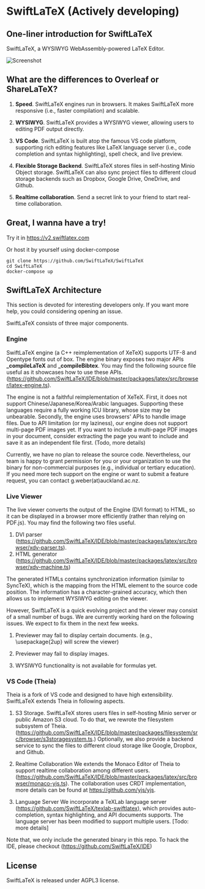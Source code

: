 # SwiftLaTeX (Actively developing)

## One-liner introduction for SwiftLaTeX

SwiftLaTeX, a WYSIWYG WebAssembly-powered LaTeX Editor.

![Screenshot](https://github.com/SwiftLaTeX/SwiftLaTeX/raw/master/screenshot.png)

## What are the differences to Overleaf or ShareLaTeX?

1. __Speed__. SwiftLaTeX engines run in browsers. It makes SwiftLaTeX more responsive (i.e., faster compilation) and scalable.

2. __WYSIWYG__. SwiftLaTeX provides a WYSIWYG viewer, allowing users to editing PDF output directly.

2. __VS Code__. SwiftLaTeX is built atop the famous VS code platform, supporting rich editing features like LaTeX language server (i.e., code completion and syntax highlighting), spell check, and live preview.

4. __Flexible Storage Backend__. SwiftLaTeX stores files in self-hosting Minio Object storage. SwiftLaTeX can also sync project files to different cloud storage backends such as Dropbox, Google Drive, OneDrive, and Github.

5. __Realtime collaboration__. Send a secret link to your friend to start real-time collaboration. 

## Great, I wanna have a try!
Try it in https://v2.swiftlatex.com

Or host it by yourself using docker-compose

```
git clone https://github.com/SwiftLaTeX/SwiftLaTeX
cd SwiftLaTeX
docker-compose up
```

## SwiftLaTeX Architecture
This section is devoted for interesting developers only. If you want more help, you could considering opening an issue.

SwiftLaTeX consists of three major components.

### Engine 
SwiftLaTeX engine (a C++ reimplementation of XeTeX) supports UTF-8 and Opentype fonts out of box. 
The engine binary exposes two major APIs **_compileLaTeX** and **_compileBibtex**.
You may find the following source file useful as it showcases how to use these APIs.
(https://github.com/SwiftLaTeX/IDE/blob/master/packages/latex/src/browser/latex-engine.ts). 

The engine is not a faithful reimplementation of XeTeX. First, it does not support Chinese/Japanese/Korea/Arabic languages. Supporting these languages require a fully working ICU library, whose size may be unbearable. Secondly, the engine uses browsers' APIs to handle image files. 
Due to API limitation (or my laziness), our engine does not support multi-page PDF images yet. 
If you want to include a multi-page PDF images in your document, consider extracting the page you want to include and save it as an independent file first. (Todo, more details) 

Currently, we have no plan to release the source code. Nevertheless, our team is happy to grant permission for you or your organization to use the binary for non-commercial purposes (e.g., individual or tertiary education). 
If you need more tech support on the engine or want to submit a feature request, you can contact g.weber(at)auckland.ac.nz.

### Live Viewer
The live viewer converts the output of the Engine (DVI format) to HTML, so it can be displayed in a browser more efficiently (rather than relying on PDF.js). 
You may find the following two files useful.
1. DVI parser (https://github.com/SwiftLaTeX/IDE/blob/master/packages/latex/src/browser/xdv-parser.ts).
2. HTML generator (https://github.com/SwiftLaTeX/IDE/blob/master/packages/latex/src/browser/xdv-machine.ts)

The generated HTMLs contains synchronization information (similar to SyncTeX), which is the mapping from the HTML element to the source code position. The information has a character-grained accuracy, which then allows us to implement WYSIWYG editing on the viewer.

However, SwiftLaTeX is a quick evolving project and the viewer may consist of a small number of bugs. We are currently working hard on the following issues. We expect to fix them in the next few weeks.

1. Previewer may fail to display certain documents. (e.g., \usepackage{2up} will screw the viewer)

2. Previewer may fail to display images. 

3. WYSIWYG functionality is not available for formulas yet.


### VS Code (Theia)
Theia is a fork of VS code and designed to have high extensibility. SwiftLaTeX extends Theia in following aspects. 

1. S3 Storage.
SwiftLaTeX stores users files in self-hosting Minio server or public Amazon S3 cloud. To do that, we rewrote the filesystem subsystem of Theia. (https://github.com/SwiftLaTeX/IDE/blob/master/packages/filesystem/src/browser/s3storagesystem.ts.)
Optionally, we also provide a backend service to sync the files to different cloud storage like Google, Dropbox, and Github. 

2. Realtime Collaboration
We extends the Monaco Editor of Theia to support realtime collaboration among different users. 
(https://github.com/SwiftLaTeX/IDE/blob/master/packages/latex/src/browser/monaco-yjs.ts).
The collaboration uses CRDT implementation, more details can be found at https://github.com/yjs/yjs.

3. Language Server
We incorporate a TeXLab language server (https://github.com/SwiftLaTeX/texlab-swiftlatex), which provides auto-completion, syntax highlighting, and API documents supports. 
The language server has been modified to support multiple users. [Todo: more details]

Note that, we only include the generated binary in this repo. To hack the IDE, please checkout (https://github.com/SwiftLaTeX/IDE)
 
## License

SwiftLaTeX is released under AGPL3 license. 

